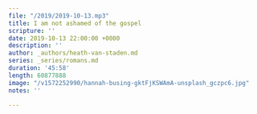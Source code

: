 ```yaml
---
file: "/2019/2019-10-13.mp3"
title: I am not ashamed of the gospel
scripture: ''
date: 2019-10-13 22:00:00 +0000
description: ''
author: _authors/heath-van-staden.md
series: _series/romans.md
duration: '45:58'
length: 60877888
image: "/v1572252990/hannah-busing-gktFjKSWAmA-unsplash_gczpc6.jpg"
notes: ''

---
```

